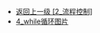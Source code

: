 - [返回上一级 [2_流程控制]](page/后端/JavaNote/2_Java(书栈)/2_快速入门/2_流程控制/)
- [4_while循环图片](page/后端/JavaNote/2_Java(书栈)/2_快速入门/2_流程控制/4_while循环图片/)
